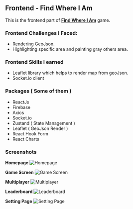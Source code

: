 ## Frontend - Find Where I Am

This is the frontend part of **[Find Where I Am](https://github.com/shahriar-programmer/find-where-i-am)** game.

### Frontend Challenges I Faced:
- Rendering GeoJson.
- Highlighting specific area and painting gray others area.

### Frontend Skills I earned
- Leaflet library which helps to render map from geoJson.
- Socket.io client

### Packages ( Some of them )
- ReactJs
- Firebase
- Axios
- Socket.io
- Zustand ( State Management )
- Leaflet ( GeoJson Render )
- React Hook Form
- React Charts

### Screenshots

**Homepage**
![Homepage](https://i.postimg.cc/rwVGXhRZ/Screenshot-2022-10-12-Find-Where-I-Am-Online-Solo-Multiplayer-Game.png)

**Game Screen**
![Game Screen](https://i.postimg.cc/vZdyQNry/Screenshot-2022-10-12-Find-Where-I-Am-Online-Solo-Multiplayer-Game-2.png)

**Multiplayer**
![Multiplayer](https://i.postimg.cc/DwsqG84s/Screenshot-2022-10-12-Find-Where-I-Am-Online-Solo-Multiplayer-Game-3.png)

**Leaderboard**
![Leaderboard](https://i.postimg.cc/y6vn6g08/Screenshot-2022-10-12-Find-Where-I-Am-Online-Solo-Multiplayer-Game-1.png)

**Setting Page**
![Setting Page](https://i.postimg.cc/Z5kNJ4sq/Screenshot-2022-10-12-Find-Where-I-Am-Online-Solo-Multiplayer-Game-4.png)
